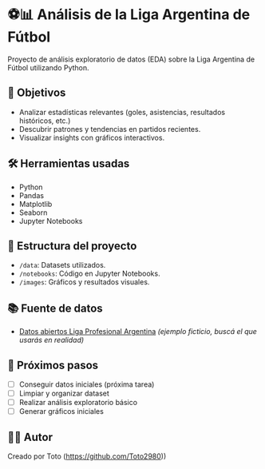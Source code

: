 # ⚽📊 Análisis de la Liga Argentina de Fútbol

Proyecto de análisis exploratorio de datos (EDA) sobre la Liga Argentina de Fútbol utilizando Python.

## 📌 Objetivos

- Analizar estadísticas relevantes (goles, asistencias, resultados históricos, etc.)
- Descubrir patrones y tendencias en partidos recientes.
- Visualizar insights con gráficos interactivos.

## 🛠️ Herramientas usadas

- Python
- Pandas
- Matplotlib
- Seaborn
- Jupyter Notebooks

## 📁 Estructura del proyecto

- `/data`: Datasets utilizados.
- `/notebooks`: Código en Jupyter Notebooks.
- `/images`: Gráficos y resultados visuales.

## 📚 Fuente de datos

- [Datos abiertos Liga Profesional Argentina](https://datos.afa.com.ar/) *(ejemplo ficticio, buscá el que usarás en realidad)*

## 🚧 Próximos pasos

- [ ] Conseguir datos iniciales (próxima tarea)
- [ ] Limpiar y organizar dataset
- [ ] Realizar análisis exploratorio básico
- [ ] Generar gráficos iniciales

## 👨‍💻 Autor

Creado por Toto (https://github.com/Toto2980))
